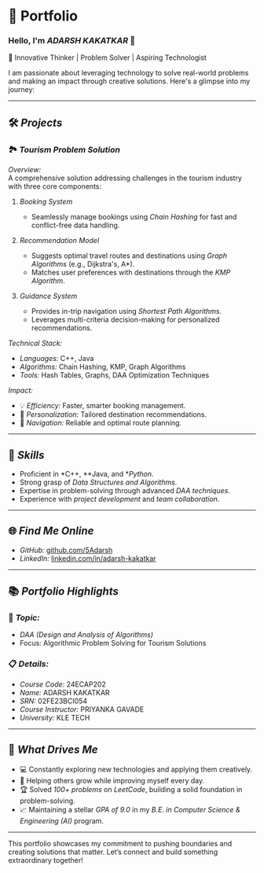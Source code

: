 # 🌟 Portfolio  

### Hello, I'm *ADARSH KAKATKAR* 👋  
🚀 Innovative Thinker | Problem Solver | Aspiring Technologist  

I am passionate about leveraging technology to solve real-world problems and making an impact through creative solutions. Here's a glimpse into my journey:  

---

## 🛠 *Projects*   

### 🏞 *Tourism Problem Solution*  
*Overview:*  
A comprehensive solution addressing challenges in the tourism industry with three core components:  
1. *Booking System*  
   - Seamlessly manage bookings using *Chain Hashing* for fast and conflict-free data handling.  

2. *Recommendation Model*  
   - Suggests optimal travel routes and destinations using *Graph Algorithms* (e.g., Dijkstra's, A*).  
   - Matches user preferences with destinations through the *KMP Algorithm*.  

3. *Guidance System*  
   - Provides in-trip navigation using *Shortest Path Algorithms*.  
   - Leverages multi-criteria decision-making for personalized recommendations.  

*Technical Stack:*  
- *Languages:* C++, Java  
- *Algorithms:* Chain Hashing, KMP, Graph Algorithms  
- *Tools:* Hash Tables, Graphs, DAA Optimization Techniques  

*Impact:*  
- 💡 *Efficiency:* Faster, smarter booking management.  
- 🧭 *Personalization:* Tailored destination recommendations.  
- 🚗 *Navigation:* Reliable and optimal route planning.  

---

## 🚀 *Skills*  
- Proficient in *C++, **Java, and **Python*.  
- Strong grasp of *Data Structures and Algorithms*.  
- Expertise in problem-solving through advanced *DAA techniques*.  
- Experience with *project development* and *team collaboration*.  

---

## 🌐 *Find Me Online*  
- *GitHub:* [github.com/5Adarsh](https://github.com/5Adarsh)  
- *LinkedIn:* [linkedin.com/in/adarsh-kakatkar](https://www.linkedin.com/in/adarsh-kakatkar-b294b8306)  

---

## 📚 *Portfolio Highlights*  

### 🎯 *Topic:*  
- *DAA (Design and Analysis of Algorithms)*  
- Focus: Algorithmic Problem Solving for Tourism Solutions  

### 📋 *Details:*  
- *Course Code:* 24ECAP202  
- *Name:* ADARSH KAKATKAR  
- *SRN:* 02FE23BCI054  
- *Course Instructor:* PRIYANKA GAVADE
- *University:* KLE TECH  

---

## 🎨 *What Drives Me*  
- 💻 Constantly exploring new technologies and applying them creatively.  
- 🤝 Helping others grow while improving myself every day.  
- 🏆 Solved *100+ problems* on *LeetCode*, building a solid foundation in problem-solving.  
- 📈 Maintaining a stellar *GPA of 9.0* in my *B.E. in Computer Science & Engineering (AI)* program.  

---

This portfolio showcases my commitment to pushing boundaries and creating solutions that matter. Let’s connect and build something extraordinary together!
